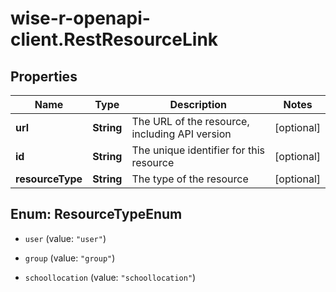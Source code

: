 # wise-r-openapi-client.RestResourceLink

## Properties
Name | Type | Description | Notes
------------ | ------------- | ------------- | -------------
**url** | **String** | The URL of the resource, including API version | [optional] 
**id** | **String** | The unique identifier for this resource | [optional] 
**resourceType** | **String** | The type of the resource | [optional] 


<a name="ResourceTypeEnum"></a>
## Enum: ResourceTypeEnum


* `user` (value: `"user"`)

* `group` (value: `"group"`)

* `schoollocation` (value: `"schoollocation"`)




